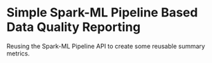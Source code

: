 # Simple Spark-ML Pipeline Based Data Quality Reporting

Reusing the Spark-ML Pipeline API to create some reusable summary metrics.
